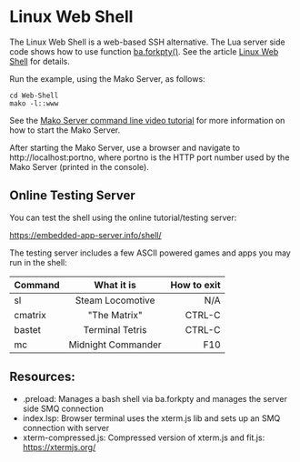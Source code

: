 # Linux Web Shell

The Linux Web Shell is a web-based SSH alternative. The Lua server side code shows how to use function [ba.forkpty()](https://realtimelogic.com/ba/doc/?url=auxlua.html#forkptylib). See the article [Linux Web Shell](https://makoserver.net/articles/Linux-Web-Shell) for details.

Run the example, using the Mako Server, as follows:

```
cd Web-Shell
mako -l::www
```

See the [Mako Server command line video tutorial](https://youtu.be/vwQ52ZC5RRg) for more information on how to start the Mako Server.

After starting the Mako Server, use a browser and navigate to http://localhost:portno, where portno is
the HTTP port number used by the Mako Server (printed in the console).


## Online Testing Server

You can test the shell using the online tutorial/testing server:

https://embedded-app-server.info/shell/

The testing server includes a few ASCII powered games and apps you may
run in the shell:

| Command | What it is         | How to exit |
| ------- |:------------------:| -----------:|
|   sl    | Steam Locomotive   | N/A         |
| cmatrix | "The Matrix"       | CTRL-C      |
| bastet  | Terminal Tetris    | CTRL-C      |
| mc      | Midnight Commander | F10         |


## Resources:
* .preload: Manages a bash shell via ba.forkpty and manages the server side SMQ connection
* index.lsp: Browser terminal uses the xterm.js lib and sets up an SMQ connection with server
* xterm-compressed.js: Compressed version of xterm.js and fit.js: https://xtermjs.org/

